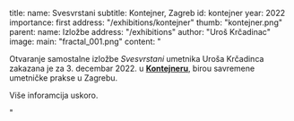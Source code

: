 title:
    name: Svesvrstani
    subtitle: Kontejner, Zagreb 
id: kontejner
year: 2022
importance: first
address: "/exhibitions/kontejner"
thumb: "kontejner.png"
parent:
    name: Izložbe
    address: "/exhibitions"
author: "Uroš Krčadinac"
image:
    main: "fractal_001.png"
content: "<p class='regular'>Otvaranje samostalne izložbe <em>Svesvrstani</em> umetnika Uroša Krčadinca zakazana je za 3. decembar 2022. u <strong><a href='https://www.kontejner.org/' target='_blank'>Kontejneru</a></strong>, birou savremene umetničke prakse u Zagrebu.</p>
    <p class='regular'>Više inforamcija uskoro.</p>"